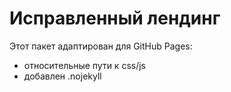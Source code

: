 # Исправленный лендинг

Этот пакет адаптирован для GitHub Pages:
- относительные пути к css/js
- добавлен .nojekyll
